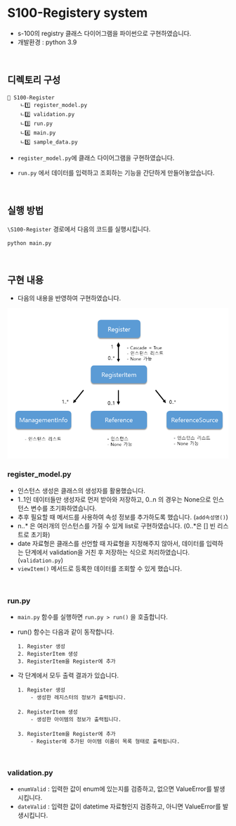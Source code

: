# S100-Registery system
- s-100의 registry 클래스 다이어그램을 파이썬으로 구현하였습니다.
- 개발환경 : python 3.9

<br>


## 디렉토리 구성

```
📁 S100-Register
	ㄴ1️⃣ register_model.py
	ㄴ2️⃣ validation.py
	ㄴ3️⃣ run.py
	ㄴ4️⃣ main.py
	ㄴ5️⃣ sample_data.py
```

- `register_model.py`에 클래스 다이어그램을 구현하였습니다.

- `run.py` 에서 데이터를 입력하고 조회하는 기능을 간단하게 만들어놓았습니다.

<br>


## 실행 방법

`\S100-Register` 경로에서 다음의 코드를 실행시킵니다. 

```
python main.py
```

<br>

## 구현 내용 

- 다음의 내용을 반영하여 구현하였습니다.

![](img/classDiagram.PNG)
<br>

### register_model.py

- 인스턴스 생성은 클래스의 생성자를 활용했습니다. 
- 1..1인 데이터들만 생성자로 먼저 받아와 저장하고, 0..n 의 경우는 None으로 인스턴스 변수를 초기화하였습니다.
- 추후 필요할 때 메서드를 사용하여 속성 정보를 추가하도록 했습니다. (`add속성명()`)
- n..* 은 여러개의 인스턴스를 가질 수 있게 list로 구현하였습니다. (0..*은 [] 빈 리스트로 초기화)
- date 자료형은 클래스를 선언할 때 자료형을 지정해주지 않아서, 데이터를 입력하는 단계에서 validation을 거친 후 저장하는 식으로 처리하였습니다. (`validation.py`)
-  `viewItem()` 메서드로 등록한 데이터를 조회할 수 있게 했습니다.
<br>

### run.py

- `main.py` 함수를 실행하면  `run.py > run()` 을 호출합니다.
- run() 함수는 다음과 같이 동작합니다.
	```
	1. Register 생성
	2. RegisterItem 생성
	3. RegisterItem을 Register에 추가
	```

- 각 단계에서 모두 출력 결과가 있습니다.
	```
	1. Register 생성
		- 생성한 레지스터의 정보가 출력됩니다.
	
	2. RegisterItem 생성
		- 생성한 아이템의 정보가 출력됩니다.
	
	3. RegisterItem을 Register에 추가
		- Register에 추가된 아이템 이름이 목록 형태로 출력됩니다.
	```

<br>

### validation.py
- `enumValid` : 입력한 값이 enum에 있는지를 검증하고, 없으면 ValueError를 발생시킵니다.
- `dateValid` : 입력한 값이 datetime 자료형인지 검증하고, 아니면 ValueError를 발생시킵니다.
